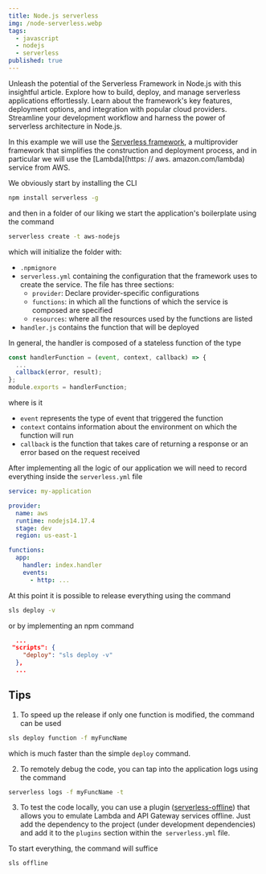 ```yaml
---
title: Node.js serverless
img: /node-serverless.webp
tags:
  - javascript
  - nodejs
  - serverless
published: true
---
```


Unleash the potential of the Serverless Framework in Node.js with this insightful article. Explore how to build, deploy, and manage serverless applications effortlessly. Learn about the framework's key features, deployment options, and integration with popular cloud providers. Streamline your development workflow and harness the power of serverless architecture in Node.js.

<!--more-->

In this example we will use the [Serverless framework](https://www.serverless.com), a multiprovider framework that simplifies the construction and deployment process, and in particular we will use the [Lambda](https: // aws. amazon.com/lambda) service from AWS.

We obviously start by installing the CLI

```bash
npm install serverless -g
```

and then in a folder of our liking we start the application's boilerplate using the command

```bash
serverless create -t aws-nodejs
```

which will initialize the folder with:

- `.npmignore`
- `serverless.yml` containing the configuration that the framework uses to create the service. The file has three sections:
  - `provider`: Declare provider-specific configurations
  - `functions`: in which all the functions of which the service is composed are specified
  - `resources`: where all the resources used by the functions are listed
- `handler.js` contains the function that will be deployed

In general, the handler is composed of a stateless function of the type

```javascript
const handlerFunction = (event, context, callback) => {
  ...
  callback(error, result);
};
module.exports = handlerFunction;
```

where is it

- `event` represents the type of event that triggered the function
- `context` contains information about the environment on which the function will run
- `callback` is the function that takes care of returning a response or an error based on the request received

After implementing all the logic of our application we will need to record everything inside the `serverless.yml` file

```yaml
service: my-application

provider:
  name: aws
  runtime: nodejs14.17.4
  stage: dev
  region: us-east-1

functions:
  app:
    handler: index.handler
    events:
      - http: ...
```

At this point it is possible to release everything using the command

```bash
sls deploy -v
```

or by implementing an npm command

```json
  ...
 "scripts": {
    "deploy": "sls deploy -v"
  },
  ...
```

## Tips

1. To speed up the release if only one function is modified, the command can be used

```bash
sls deploy function -f myFuncName
```

which is much faster than the simple `deploy` command.

2. To remotely debug the code, you can tap into the application logs using the command

```bash
serverless logs -f myFuncName -t
```

3. To test the code locally, you can use a plugin ([serverless-offline](https://github.com/dherault/serverless-offline)) that allows you to emulate Lambda and API Gateway services offline. Just add the dependency to the project (under development dependencies) and add it to the `plugins` section within the` serverless.yml` file.

To start everything, the command will suffice

```bash
sls offline
```
